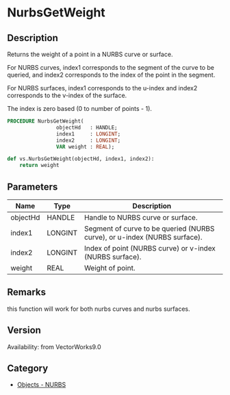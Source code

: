 # NurbsGetWeight

## Description
Returns the weight of a point in a NURBS curve or surface.

For NURBS curves, index1 corresponds to the segment of the curve to be queried, and index2 corresponds to the index of the point in the segment.

For NURBS surfaces, index1 corresponds to the u-index and index2 corresponds to the v-index of the surface.

The index is zero based (0 to number of points - 1).

```pascal
PROCEDURE NurbsGetWeight(
				objectHd   : HANDLE;
				index1     : LONGINT;
				index2     : LONGINT;
				VAR weight : REAL);
```

```python
def vs.NurbsGetWeight(objectHd, index1, index2):
    return weight
```

## Parameters
|Name|Type|Description|
|---|---|---|
|objectHd|HANDLE|Handle to NURBS curve or surface.|
|index1|LONGINT|Segment of curve to be queried (NURBS curve), or u-index (NURBS surface).|
|index2|LONGINT|Index of point (NURBS curve) or v-index (NURBS surface).|
|weight|REAL|Weight of point.|

## Remarks
this function will work for both nurbs curves and nurbs surfaces.

## Version
Availability: from VectorWorks9.0

## Category
* [Objects - NURBS](../Categories/Objects%20-%20NURBS.md)
